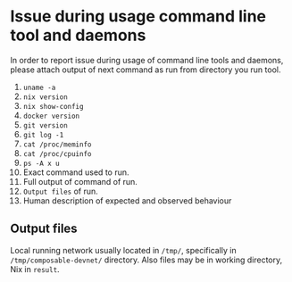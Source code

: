 # Issue during usage command line tool and daemons

In order to report issue during usage of command line tools and daemons,
please attach output of next command as run from directory you run tool.

1. `uname -a`
2. `nix version`
3. `nix show-config`
4. `docker version`
5. `git version`
6. `git log -1`
7. `cat /proc/meminfo`
8. `cat /proc/cpuinfo`
9. `ps -A x u`
10. Exact command used to run.
11. Full output of command of run.
12. `Output files` of run.
13. Human description of expected and observed behaviour

##  Output files

Local running network usually located in `/tmp/`, specifically in `/tmp/composable-devnet/` directory. 
Also files may be in working directory, Nix in `result`. 
